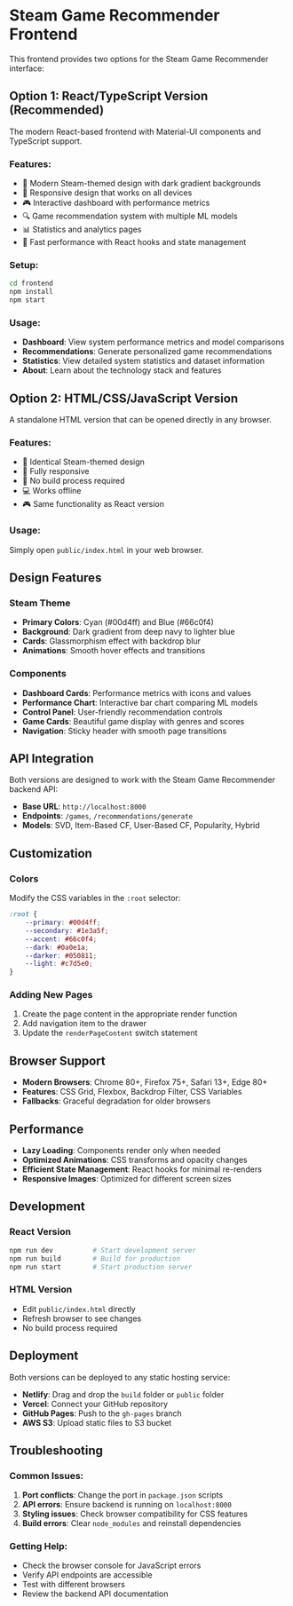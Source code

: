 # Steam Game Recommender Frontend

This frontend provides two options for the Steam Game Recommender interface:

## Option 1: React/TypeScript Version (Recommended)

The modern React-based frontend with Material-UI components and TypeScript support.

### Features:
- 🎨 Modern Steam-themed design with dark gradient backgrounds
- 📱 Responsive design that works on all devices
- 🎮 Interactive dashboard with performance metrics
- 🔍 Game recommendation system with multiple ML models
- 📊 Statistics and analytics pages
- 🚀 Fast performance with React hooks and state management

### Setup:
```bash
cd frontend
npm install
npm start
```

### Usage:
- **Dashboard**: View system performance metrics and model comparisons
- **Recommendations**: Generate personalized game recommendations
- **Statistics**: View detailed system statistics and dataset information
- **About**: Learn about the technology stack and features

## Option 2: HTML/CSS/JavaScript Version

A standalone HTML version that can be opened directly in any browser.

### Features:
- 🎨 Identical Steam-themed design
- 📱 Fully responsive
- 🚀 No build process required
- 💻 Works offline
- 🎮 Same functionality as React version

### Usage:
Simply open `public/index.html` in your web browser.

## Design Features

### Steam Theme
- **Primary Colors**: Cyan (#00d4ff) and Blue (#66c0f4)
- **Background**: Dark gradient from deep navy to lighter blue
- **Cards**: Glassmorphism effect with backdrop blur
- **Animations**: Smooth hover effects and transitions

### Components
- **Dashboard Cards**: Performance metrics with icons and values
- **Performance Chart**: Interactive bar chart comparing ML models
- **Control Panel**: User-friendly recommendation controls
- **Game Cards**: Beautiful game display with genres and scores
- **Navigation**: Sticky header with smooth page transitions

## API Integration

Both versions are designed to work with the Steam Game Recommender backend API:

- **Base URL**: `http://localhost:8000`
- **Endpoints**: `/games`, `/recommendations/generate`
- **Models**: SVD, Item-Based CF, User-Based CF, Popularity, Hybrid

## Customization

### Colors
Modify the CSS variables in the `:root` selector:
```css
:root {
    --primary: #00d4ff;
    --secondary: #1e3a5f;
    --accent: #66c0f4;
    --dark: #0a0e1a;
    --darker: #050811;
    --light: #c7d5e0;
}
```

### Adding New Pages
1. Create the page content in the appropriate render function
2. Add navigation item to the drawer
3. Update the `renderPageContent` switch statement

## Browser Support

- **Modern Browsers**: Chrome 80+, Firefox 75+, Safari 13+, Edge 80+
- **Features**: CSS Grid, Flexbox, Backdrop Filter, CSS Variables
- **Fallbacks**: Graceful degradation for older browsers

## Performance

- **Lazy Loading**: Components render only when needed
- **Optimized Animations**: CSS transforms and opacity changes
- **Efficient State Management**: React hooks for minimal re-renders
- **Responsive Images**: Optimized for different screen sizes

## Development

### React Version
```bash
npm run dev          # Start development server
npm run build        # Build for production
npm run start        # Start production server
```

### HTML Version
- Edit `public/index.html` directly
- Refresh browser to see changes
- No build process required

## Deployment

Both versions can be deployed to any static hosting service:
- **Netlify**: Drag and drop the `build` folder or `public` folder
- **Vercel**: Connect your GitHub repository
- **GitHub Pages**: Push to the `gh-pages` branch
- **AWS S3**: Upload static files to S3 bucket

## Troubleshooting

### Common Issues:
1. **Port conflicts**: Change the port in `package.json` scripts
2. **API errors**: Ensure backend is running on `localhost:8000`
3. **Styling issues**: Check browser compatibility for CSS features
4. **Build errors**: Clear `node_modules` and reinstall dependencies

### Getting Help:
- Check the browser console for JavaScript errors
- Verify API endpoints are accessible
- Test with different browsers
- Review the backend API documentation 